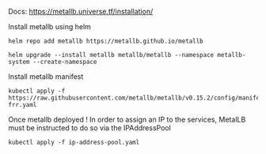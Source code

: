 Docs: https://metallb.universe.tf/installation/

Install metallb using helm

```console
helm repo add metallb https://metallb.github.io/metallb
```

```console
helm upgrade --install metallb metallb/metallb --namespace metallb-system --create-namespace
```

Install metallb manifest

```console
kubectl apply -f https://raw.githubusercontent.com/metallb/metallb/v0.15.2/config/manifests/metallb-frr.yaml
```

Once metallb deployed !
In order to assign an IP to the services, MetalLB must be instructed to do so via the IPAddressPool

```console
kubectl apply -f ip-address-pool.yaml
```
